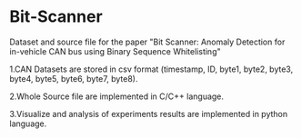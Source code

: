 # Bit-Scanner
Dataset and source file for the paper "Bit Scanner: Anomaly Detection for in-vehicle CAN bus using Binary Sequence Whitelisting"



1.CAN Datasets are stored in csv format (timestamp, ID, byte1, byte2, byte3, byte4, byte5, byte6, byte7, byte8).

2.Whole Source file are implemented in C/C++ language.

3.Visualize and analysis of experiments results are implemented in python language.

